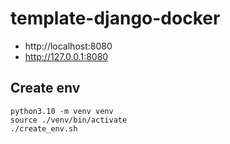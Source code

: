 # template-django-docker

- http://localhost:8080  
- http://127.0.0.1:8080


## Create env

```
python3.10 -m venv venv
source ./venv/bin/activate
./create_env.sh
```
